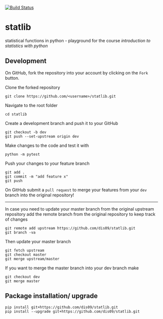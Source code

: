 [![Build Status](https://travis-ci.com/dis09/statlib.svg?token=kXyCrK6nRFhWwsQDajhs&branch=master)](https://travis-ci.com/dis09/statlib)

# statlib

statistical functions in python - playground for the course *introduction to statistics with python*


## Development


On GitHub, fork the repository into your account by clicking on the `Fork` button.

Clone the forked repository
```
git clone https://github.com/<username>/statlib.git
```

Navigate to the root folder
```
cd statlib
```

Create a development branch and push it to your GitHub
```
git checkout -b dev
git push --set-upstream origin dev
```

Make changes to the code and test it with 
```
python -m pytest
```

Push your changes to your feature branch

```
git add .
git commit -m "add feature x"
git push
```

On GitHub submit a `pull request` to merge your features from your `dev` branch into the original repository!

---


In case you need to update your master branch from the original upstream repository add the remote branch from the original repository to keep track of changes
```
git remote add upstream https://github.com/dis09/statlib.git 
git branch -va
```

Then update your master branch

```
git fetch upstream
git checkout master
git merge upstream/master
```

If you want to merge the master branch into your dev branch make

```
git checkout dev
git merge master 
```


## Package installation/ upgrade 

```
pip install git+https://github.com/dis09/statlib.git
pip install --upgrade git+https://github.com/dis09/statlib.git

```




